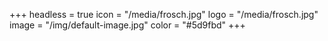 +++
headless = true
icon = "/media/frosch.jpg"
logo = "/media/frosch.jpg"
image = "/img/default-image.jpg"
color = "#5d9fbd"
+++
